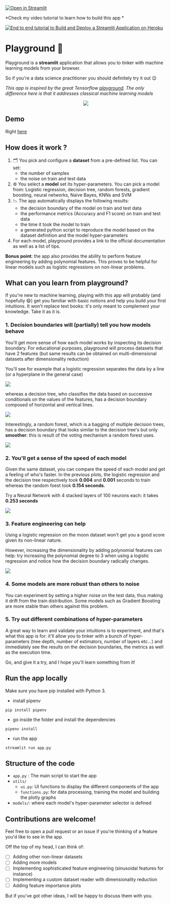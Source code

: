 [![Open in Streamlit](https://static.streamlit.io/badges/streamlit_badge_black_white.svg)](https://share.streamlit.io/ahmedbesbes/playground/main/app.py)

*Check my video tutorial to learn how to build this app *

[![End to end tutorial to Build and Deploy a Streamlit Application on Heroku](https://res.cloudinary.com/marcomontalbano/image/upload/v1618477960/video_to_markdown/images/youtube--htKmCWrFYr8-c05b58ac6eb4c4700831b2b3070cd403.jpg)](https://youtu.be/htKmCWrFYr8 "End to end tutorial to Build and Deploy a Streamlit Application on Heroku")

# Playground 🧪

Playground is a **streamlit** application that allows you to tinker with machine learning models from your browser.

So if you're a data science practitioner you should definitely try it out :wink:

_This app is inspired by the great Tensorflow [playground](https://playground.tensorflow.org/). The only difference here is that it addresses classical machine learning models_

<p align="center">
   <img src="./images/demo.gif">
</p>

## Demo

Right [here](https://playground-ml.herokuapp.com/)

## How does it work ?

1. 🗂️ You pick and configure a **dataset** from a pre-defined list. You can set:
   - the number of samples
   - the noise on train and test data
2. ⚙️ You select a **model** set its hyper-parameters. You can pick a model from: Logistic regression, decision tree, random forests, gradient boosting, neural networks, Naive Bayes, KNNs and SVM
3. 📉 The app automatically displays the following results:
   - the decision boundary of the model on train and test data
   - the performance metrics (Accuracy and F1 score) on train and test data
   - the time it took the model to train
   - a generated python script to reproduce the model based on the dataset definition and the model hyper-parameters
4. For each model, playground provides a link to the official documentation as well as a list of tips.

**Bonus point**: the app also provides the ability to perform feature engineering by adding polynomial features. This proves to be helpful for linear models such as logistic regressions on non-linear problems.

## What can you learn from playground?

If you're new to machine learning, playing with this app will probably (and hopefully :smile:) get you familiar with basic notions and help you build your first intuitions. It won't replace text books: it's only meant to complement your knowledge. Take it as it is.

### 1. Decision boundaries will (partially) tell you how models behave

You'll get more sense of how each model works by inspecting its decision boundary. For educational purposes, playground will process datasets that have 2 features (but same results can be obtained on multi-dimensional datasets after dimensionality reduction)

You'll see for example that a logistic regression separates the data by a line (or a hyperplane in the general case)

![](./images/logistic_regression.png)

whereas a decision tree, who classifies the data based on successive conditionals on the values of the features, has a decision boundary composed of horizontal and vertical lines.

![](./images/decision_tree.png)

Interestingly, a random forest, which is a bagging of multiple decision trees, has a decision boundary that looks similar to the decision tree's but only **smoother**: this is result of the voting mechanism a random forest uses.

![](./images/random_forest.png)

### 2. You'll get a sense of the speed of each model

Given the same dataset, you can compare the speed of each model and get a feeling of who's faster. In the previous plots, the logistic regression and the decision tree respectively took **0.004** and **0.001** seconds to train whereas the random foest took **0.154 seconds**.

Try a Neural Network with 4 stacked layers of 100 neurons each: it takes **0.253 seconds**

![](./images/neural_network.png)

### 3. Feature engineering can help

Using a logistic regression on the moon dataset won't get you a good score given its non-linear nature.

However, increasing the dimensionality by adding polynomial features can help: try increasing the polynomial degree to 3 when using a logistic regression and notice how the decision boundary radically changes.

![](./images/neural_network.png)

### 4. Some models are more robust than others to noise

You can experiment by setting a higher noise on the test data, thus making it drift from the train distribution. Some models such as Gradient Boosting are more stable than others against this problem.

### 5. Try out different combinations of hyper-parameters

A great way to learn and validate your intuitions is to experiment, and that's what this app is for: it'll allow you to tinker with a bunch of hyper-parameters (tree depth, number of estimators, number of layers etc...) and immediately see the results on the decision boundaries, the metrics as well as the execution time.

Go, and give it a try, and I hope you'll learn something from it!

## Run the app locally

Make sure you have pip installed with Python 3.

- install pipenv

```shell
pip install pipenv
```

- go inside the folder and install the dependencies

```shell
pipenv install
```

- run the app

```shell
streamlit run app.py
```

## Structure of the code

- `app.py` : The main script to start the app
- `utils/`
  - `ui.py`: UI functions to display the different components of the app
  - `functions.py`: for data processing, training the model and building the plotly graphs
- `models/`: where each model's hyper-parameter selector is defined

## Contributions are welcome!

Feel free to open a pull request or an issue if you're thinking of a feature you'd like to see in the app.

Off the top of my head, I can think of:

- [ ] Adding other non-linear datasets
- [ ] Adding more models
- [ ] Implementing sophisticated feature engineering (sinusoidal features for instance)
- [ ] Implementing a custom dataset reader with dimensionality reduction
- [ ] Adding feature importance plots

But if you've got other ideas, I will be happy to discuss them with you.
